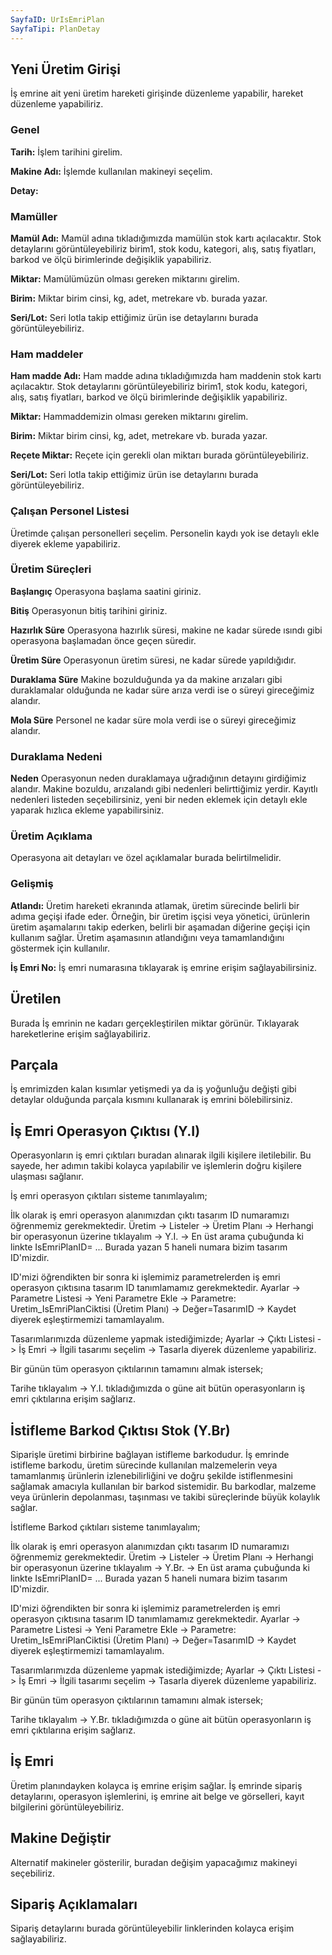 ```yaml
---
SayfaID: UrIsEmriPlan
SayfaTipi: PlanDetay
---
```


## Yeni Üretim Girişi

İş emrine ait yeni üretim hareketi girişinde düzenleme yapabilir, hareket düzenleme yapabiliriz.

### Genel

**Tarih:** İşlem tarihini girelim.

**Makine Adı:** İşlemde kullanılan makineyi seçelim.

**Detay:**

### Mamüller

**Mamül Adı:** Mamül adına tıkladığımızda mamülün stok kartı açılacaktır. 
	Stok detaylarını görüntüleyebiliriz birim1, stok kodu, kategori, alış, satış fiyatları, barkod ve ölçü birimlerinde değişiklik yapabiliriz.

**Miktar:** Mamülümüzün olması gereken miktarını girelim. 

**Birim:** Miktar birim cinsi, kg, adet, metrekare vb. burada yazar.

**Seri/Lot:** Seri lotla takip ettiğimiz ürün ise detaylarını burada görüntüleyebiliriz.

### Ham maddeler

**Ham madde Adı:** Ham madde adına tıkladığımızda ham maddenin stok kartı açılacaktır. 
	Stok detaylarını görüntüleyebiliriz birim1, stok kodu, kategori, alış, satış fiyatları, barkod ve ölçü birimlerinde değişiklik yapabiliriz.

**Miktar:** Hammaddemizin olması gereken miktarını girelim. 

**Birim:** Miktar birim cinsi, kg, adet, metrekare vb. burada yazar.

**Reçete Miktar:** Reçete için gerekli olan miktarı burada görüntüleyebiliriz.

**Seri/Lot:** Seri lotla takip ettiğimiz ürün ise detaylarını burada görüntüleyebiliriz.

### Çalışan Personel Listesi

Üretimde çalışan personelleri seçelim. Personelin kaydı yok ise detaylı ekle diyerek ekleme yapabiliriz.

### Üretim Süreçleri

**Başlangıç** Operasyona başlama saatini giriniz.

**Bitiş** Operasyonun bitiş tarihini giriniz.

**Hazırlık Süre** Operasyona hazırlık süresi, makine ne kadar sürede ısındı gibi operasyona başlamadan önce geçen süredir.

**Üretim Süre** Operasyonun üretim süresi, ne kadar sürede yapıldığıdır.

**Duraklama Süre** Makine bozulduğunda ya da makine arızaları gibi duraklamalar olduğunda ne kadar süre arıza verdi ise o süreyi gireceğimiz alandır.

**Mola Süre** Personel ne kadar süre mola verdi ise o süreyi gireceğimiz alandır. 


### Duraklama Nedeni

**Neden** Operasyonun neden duraklamaya uğradığının detayını girdiğimiz alandır. Makine bozuldu, arızalandı gibi nedenleri belirttiğimiz yerdir. 
Kayıtlı nedenleri listeden seçebilirsiniz, yeni bir neden eklemek için detaylı ekle yaparak hızlıca ekleme yapabilirsiniz.

### Üretim Açıklama

Operasyona ait detayları ve özel açıklamalar burada belirtilmelidir.

### Gelişmiş

**Atlandı:** Üretim hareketi ekranında atlamak, üretim sürecinde belirli bir adıma geçişi ifade eder. 
	Örneğin, bir üretim işçisi veya yönetici, ürünlerin üretim aşamalarını takip ederken, belirli bir aşamadan diğerine geçişi için kullanım sağlar.
	Üretim aşamasının atlandığını veya tamamlandığını göstermek için kullanılır.

**İş Emri No:** İş emri numarasına tıklayarak iş emrine erişim sağlayabilirsiniz.

## Üretilen 

Burada İş emrinin ne kadarı gerçekleştirilen miktar görünür. Tıklayarak hareketlerine erişim sağlayabiliriz.

## Parçala

İş emrimizden kalan kısımlar yetişmedi ya da iş yoğunluğu değişti gibi detaylar olduğunda parçala kısmını kullanarak iş emrini bölebilirsiniz.

## İş Emri Operasyon Çıktısı (Y.I)

Operasyonların iş emri çıktıları buradan alınarak ilgili kişilere iletilebilir. Bu sayede, her adımın takibi kolayca yapılabilir ve işlemlerin doğru kişilere ulaşması sağlanır.

İş emri operasyon çıktıları sisteme tanımlayalım;

İlk olarak iş emri operasyon alanımızdan çıktı tasarım ID numaramızı öğrenmemiz gerekmektedir.
Üretim -> Listeler -> Üretim Planı -> Herhangi bir operasyonun üzerine tıklayalım -> Y.I. -> En üst arama çubuğunda ki linkte IsEmriPlanID= ... Burada yazan 5 haneli numara bizim tasarım ID'mizdir.

ID'mizi öğrendikten bir sonra ki işlemimiz parametrelerden iş emri operasyon çıktısına tasarım ID tanımlamamız gerekmektedir.
Ayarlar -> Parametre Listesi -> Yeni Parametre Ekle -> Parametre: Uretim_IsEmriPlanCiktisi (Üretim Planı) -> Değer=TasarımID -> Kaydet diyerek eşleştirmemizi tamamlayalım.

Tasarımlarımızda düzenleme yapmak istediğimizde;
Ayarlar -> Çıktı Listesi -> İş Emri -> İlgili tasarımı seçelim -> Tasarla diyerek düzenleme yapabiliriz.

Bir günün tüm operasyon çıktılarının tamamını almak istersek;

Tarihe tıklayalım -> Y.I. tıkladığımızda o güne ait bütün operasyonların iş emri çıktılarına erişim sağlarız.

## İstifleme Barkod Çıktısı Stok (Y.Br)

Siparişle üretimi birbirine bağlayan istifleme barkodudur.
İş emrinde istifleme barkodu, üretim sürecinde kullanılan malzemelerin veya tamamlanmış ürünlerin izlenebilirliğini ve doğru şekilde istiflenmesini sağlamak amacıyla kullanılan bir barkod sistemidir. 
Bu barkodlar, malzeme veya ürünlerin depolanması, taşınması ve takibi süreçlerinde büyük kolaylık sağlar.

İstifleme Barkod çıktıları sisteme tanımlayalım;

İlk olarak iş emri operasyon alanımızdan çıktı tasarım ID numaramızı öğrenmemiz gerekmektedir.
Üretim -> Listeler -> Üretim Planı -> Herhangi bir operasyonun üzerine tıklayalım -> Y.Br. -> En üst arama çubuğunda ki linkte IsEmriPlanID= ... Burada yazan 5 haneli numara bizim tasarım ID'mizdir.

ID'mizi öğrendikten bir sonra ki işlemimiz parametrelerden iş emri operasyon çıktısına tasarım ID tanımlamamız gerekmektedir.
Ayarlar -> Parametre Listesi -> Yeni Parametre Ekle -> Parametre: Uretim_IsEmriPlanCiktisi (Üretim Planı) -> Değer=TasarımID -> Kaydet diyerek eşleştirmemizi tamamlayalım.

Tasarımlarımızda düzenleme yapmak istediğimizde;
Ayarlar -> Çıktı Listesi -> İş Emri -> İlgili tasarımı seçelim -> Tasarla diyerek düzenleme yapabiliriz.

Bir günün tüm operasyon çıktılarının tamamını almak istersek;

Tarihe tıklayalım -> Y.Br. tıkladığımızda o güne ait bütün operasyonların iş emri çıktılarına erişim sağlarız.

## İş Emri

Üretim planındayken kolayca iş emrine erişim sağlar. 
İş emrinde sipariş detaylarını, operasyon işlemlerini, iş emrine ait belge ve görselleri, kayıt bilgilerini görüntüleyebiliriz.

## Makine Değiştir

Alternatif makineler gösterilir, buradan değişim yapacağımız makineyi seçebiliriz.

## Sipariş Açıklamaları

Sipariş detaylarını burada görüntüleyebilir linklerinden kolayca erişim sağlayabiliriz.